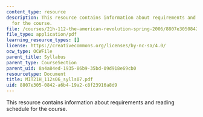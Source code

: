 ```yaml
---
content_type: resource
description: This resource contains information about requirements and reading schedule
  for the course.
file: /courses/21h-112-the-american-revolution-spring-2006/8807e3050842a6b419a2c8f23916a8d9_MIT21H_112s06_sylls07.pdf
file_type: application/pdf
learning_resource_types: []
license: https://creativecommons.org/licenses/by-nc-sa/4.0/
ocw_type: OCWFile
parent_title: Syllabus
parent_type: CourseSection
parent_uid: 8a4a84ed-1935-86b9-35bd-09d918e69cb0
resourcetype: Document
title: MIT21H_112s06_sylls07.pdf
uid: 8807e305-0842-a6b4-19a2-c8f23916a8d9
---
```

This resource contains information about requirements and reading schedule for the course.